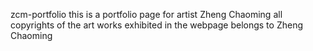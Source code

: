 zcm-portfolio
this is a portfolio page for artist Zheng Chaoming
all copyrights of the art works exhibited in the webpage belongs to Zheng Chaoming
